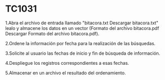 # TC1031

1.Abra el archivo de entrada llamado "bitacora.txt  Descargar bitacora.txt" lealo y almacene los datos en un vector  (Formato del archivo bitacora.pdf  Descargar Formato del archivo bitacora.pdf).

2.Ordene la información por fecha para la realización de las búsquedas.

3.Solicite al usuario las fechas de inicio y fin de búsqueda de información.

4.Despliegue los registros correspondientes a esas fechas.

5.Almacenar en un archivo el resultado del ordenamiento.
